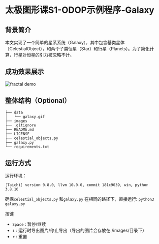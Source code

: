 # 太极图形课S1-ODOP示例程序-Galaxy
## 背景简介
本文实现了一个简单的星系系统（Galaxy），其中包含基类星体（CelestialObject），和两个子类恒星（Star）和行星（Planets）。为了简化计算，行星对恒星的引力被忽略不计。

## 成功效果展示
![fractal demo](data/galaxy.gif)
## 整体结构（Optional）
```
├── data
│   └── galaxy.gif
├── images
├── .gitignore
├── README.md
├── LICENSE
├── celestial_objects.py
├── galaxy.py
└── requirements.txt
```

## 运行方式
运行环境：

```
[Taichi] version 0.8.0, llvm 10.0.0, commit 181c9039, win, python 3.8.10
```

确保`celestial_objects.py` 和`galaxy.py` 在相同的路径下，直接运行:  `python3 galaxy.py`

按键

- `Space` : 暂停/继续
- `i` : 运行时导出图片/停止导出（导出的图片会存放在./images/目录下）
- `r` : 重置
